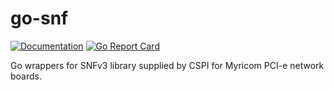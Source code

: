 # go-snf

[![Documentation](https://godoc.org/github.com/yerden/go-snf?status.svg)](http://godoc.org/github.com/yerden/go-snf/snf) [![Go Report Card](https://goreportcard.com/badge/github.com/yerden/go-snf)](https://goreportcard.com/report/github.com/yerden/go-snf)


Go wrappers for SNFv3 library supplied by CSPI for Myricom PCI-e network boards.
